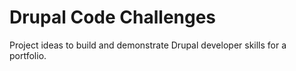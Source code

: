 # Drupal Code Challenges
Project ideas to build and demonstrate Drupal developer skills for a portfolio.
